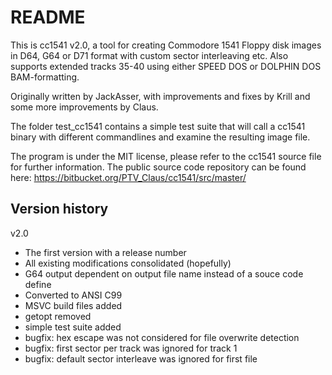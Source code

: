 # README #

This is cc1541 v2.0, a tool for creating Commodore 1541 Floppy disk images in D64, G64 or D71 format with custom sector interleaving etc. Also supports extended tracks 35-40 using either SPEED DOS or DOLPHIN DOS BAM-formatting.

Originally written by JackAsser, with improvements and fixes by Krill and some more improvements by Claus.

The folder test_cc1541 contains a simple test suite that will call a cc1541 binary with different commandlines and examine the resulting image file.

The program is under the MIT license, please refer to the cc1541 source file for further information. The public source code repository can be found here:
https://bitbucket.org/PTV_Claus/cc1541/src/master/

## Version history ##

v2.0

* The first version with a release number
* All existing modifications consolidated (hopefully)
* G64 output dependent on output file name instead of a souce code define
* Converted to ANSI C99
* MSVC build files added
* getopt removed
* simple test suite added
* bugfix: hex escape was not considered for file overwrite detection
* bugfix: first sector per track was ignored for track 1
* bugfix: default sector interleave was ignored for first file